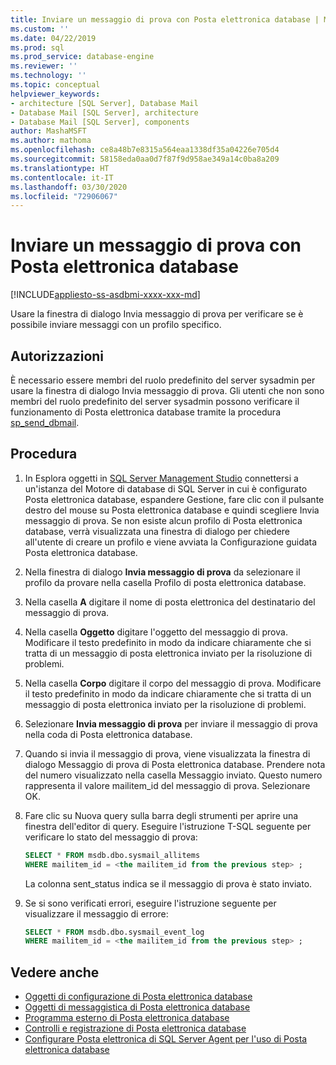 ```yaml
---
title: Inviare un messaggio di prova con Posta elettronica database | Microsoft Docs
ms.custom: ''
ms.date: 04/22/2019
ms.prod: sql
ms.prod_service: database-engine
ms.reviewer: ''
ms.technology: ''
ms.topic: conceptual
helpviewer_keywords:
- architecture [SQL Server], Database Mail
- Database Mail [SQL Server], architecture
- Database Mail [SQL Server], components
author: MashaMSFT
ms.author: mathoma
ms.openlocfilehash: ce8a48b7e8315a564eaa1338df35a04226e705d4
ms.sourcegitcommit: 58158eda0aa0d7f87f9d958ae349a14c0ba8a209
ms.translationtype: HT
ms.contentlocale: it-IT
ms.lasthandoff: 03/30/2020
ms.locfileid: "72906067"
---
```

# <a name="send-a-test-email-with-database-mail"></a>Inviare un messaggio di prova con Posta elettronica database  
[!INCLUDE[appliesto-ss-asdbmi-xxxx-xxx-md](../../includes/appliesto-ss-asdbmi-xxxx-xxx-md.md)]

Usare la finestra di dialogo Invia messaggio di prova per verificare se è possibile inviare messaggi con un profilo specifico.

## <a name="permissions"></a>Autorizzazioni

È necessario essere membri del ruolo predefinito del server sysadmin per usare la finestra di dialogo Invia messaggio di prova. Gli utenti che non sono membri del ruolo predefinito del server sysadmin possono verificare il funzionamento di Posta elettronica database tramite la procedura [sp_send_dbmail](../system-stored-procedures/sp-send-dbmail-transact-sql.md).

## <a name="procedure"></a>Procedura

1. In Esplora oggetti in [SQL Server Management Studio](../../ssms/download-sql-server-management-studio-ssms.md) connettersi a un'istanza del Motore di database di SQL Server in cui è configurato Posta elettronica database, espandere Gestione, fare clic con il pulsante destro del mouse su Posta elettronica database e quindi scegliere Invia messaggio di prova. Se non esiste alcun profilo di Posta elettronica database, verrà visualizzata una finestra di dialogo per chiedere all'utente di creare un profilo e viene avviata la Configurazione guidata Posta elettronica database.
1. Nella finestra di dialogo **Invia messaggio di prova** da <instance name> selezionare il profilo da provare nella casella Profilo di posta elettronica database.
1. Nella casella **A** digitare il nome di posta elettronica del destinatario del messaggio di prova.
1. Nella casella **Oggetto** digitare l'oggetto del messaggio di prova. Modificare il testo predefinito in modo da indicare chiaramente che si tratta di un messaggio di posta elettronica inviato per la risoluzione di problemi.
1. Nella casella **Corpo** digitare il corpo del messaggio di prova. Modificare il testo predefinito in modo da indicare chiaramente che si tratta di un messaggio di posta elettronica inviato per la risoluzione di problemi.
1. Selezionare **Invia messaggio di prova** per inviare il messaggio di prova nella coda di Posta elettronica database.
1. Quando si invia il messaggio di prova, viene visualizzata la finestra di dialogo Messaggio di prova di Posta elettronica database. Prendere nota del numero visualizzato nella casella Messaggio inviato. Questo numero rappresenta il valore mailitem_id del messaggio di prova. Selezionare OK.
1. Fare clic su Nuova query sulla barra degli strumenti per aprire una finestra dell'editor di query. Eseguire l'istruzione T-SQL seguente per verificare lo stato del messaggio di prova:

    ```sql
    SELECT * FROM msdb.dbo.sysmail_allitems 
    WHERE mailitem_id = <the mailitem_id from the previous step> ;
    ```

    La colonna sent_status indica se il messaggio di prova è stato inviato.

1. Se si sono verificati errori, eseguire l'istruzione seguente per visualizzare il messaggio di errore:

    ```sql
    SELECT * FROM msdb.dbo.sysmail_event_log 
    WHERE mailitem_id = <the mailitem_id from the previous step> ;
    ```


##  <a name="see-also"></a><a name="RelatedContent"></a> Vedere anche 
  
-   [Oggetti di configurazione di Posta elettronica database](../../relational-databases/database-mail/database-mail-configuration-objects.md)
-   [Oggetti di messaggistica di Posta elettronica database](../../relational-databases/database-mail/database-mail-messaging-objects.md)
-   [Programma esterno di Posta elettronica database](../../relational-databases/database-mail/database-mail-external-program.md)
-   [Controlli e registrazione di Posta elettronica database](../../relational-databases/database-mail/database-mail-log-and-audits.md)
-   [Configurare Posta elettronica di SQL Server Agent per l'uso di Posta elettronica database](../../relational-databases/database-mail/configure-sql-server-agent-mail-to-use-database-mail.md)
  
  
